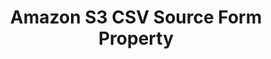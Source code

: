 ---
content-type: "api-form"
form-type: "source"
key: "source-form-properties-amazon-s3-csv-object"

title: "Amazon S3 CSV Source Form Property"
description: |
  {{ api.form-properties.source-forms.amazon-s3-csv.description }}

object-attributes:
  - name: "anchor_time"
    type: "string"
    required: false
    description: "{{ connect.common.attributes.anchor-time }}"
    value: "{{ sample-property-data.anchor-time }}"

  - name: "bucket"
    type: "string"
    required: true
    description: "The name of the bucket Stitch should replicate data from."
    value: "com-test-stitch-bucket"

  - name: "frequency_in_minutes"
    type: "string"
    required: true
    description: |
      {{ connect.common.attributes.frequency | replace: "[INTEGRATION]","Amazon S3 CSV" }}
    value: "{{ sample-property-data.frequency }}"

  - name: "start_date"
    type: "string"
    required: true
    description: |
      {{ connect.common.attributes.start-date | replace: "[INTEGRATION]","Amazon S3 CSV" }}
    value: "{{ sample-property-data.start-date }}"

  - name: "tables"
    type: "string"
    required: true
    description: |
      [PLACEHOLDER]
    value: ""


examples: 
  - code: |
      {  
       "type":"platform.s3-csv",
       "properties":{
          "anchor_time":"",
          "bucket":"com-test-stitch-bucket",
          "frequency_in_minutes":"1440",
          "start_date":"2018-01-10T00:00:00Z",
          "tables":""
        }
      }
---